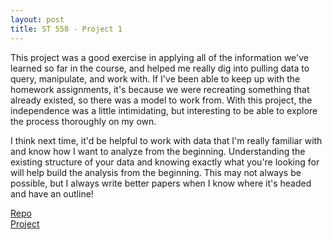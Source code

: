 ```yaml
---
layout: post
title: ST 558 - Project 1
---
```

This project was a good exercise in applying all of the information we've learned so far in the course, and helped me really dig into pulling data to query, manipulate, and work with. If I've been able to keep up with the homework assignments, it's because we were recreating something that already existed, so there was a model to work from. With this project, the independence was a little intimidating, but interesting to be able to explore the process thoroughly on my own.

I think next time, it'd be helpful to work with data that I'm really familiar with and know how I want to analyze from the beginning. Understanding the existing structure of your data and knowing exactly what you're looking for will help build the analysis from the beginning. This may not always be possible, but I always write better papers when I know where it's headed and have an outline!

[Repo](https://github.com/kbayley/ST-558-Project-1)  
[Project](https://github.com/kbayley/ST-558-Project-1/blob/b11283d95157b81fbc46d71a6805985ccc91992c/Project-1.md)
